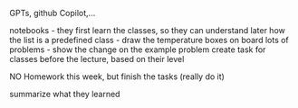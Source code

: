 GPTs, github Copilot,...

notebooks
    - they first learn the classes, so they can understand later how the list is a predefined class
    - draw the temperature boxes on board
lots of problems
    - show the change on the example problem
create task for classes before the lecture, based on their level

NO Homework this week, but finish the tasks (really do it)

summarize what they learned